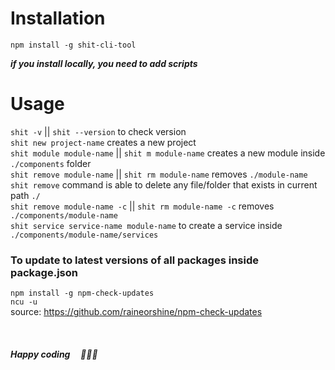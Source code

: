 # Installation

```
npm install -g shit-cli-tool
```

**_if you install locally, you need to add scripts_**

# Usage

`shit -v` || `shit --version` to check version<br>
`shit new project-name` creates a new project<br>
`shit module module-name` || `shit m module-name` creates a new module inside `./components` folder<br>
`shit remove module-name` || `shit rm module-name` removes `./module-name`<br>
`shit remove` command is able to delete any file/folder that exists in current path `./`<br>
`shit remove module-name -c` || `shit rm module-name -c` removes `./components/module-name`<br>
`shit service service-name module-name` to create a service inside `./components/module-name/services`<br>

### To update to latest versions of all packages inside package.json

`npm install -g npm-check-updates` <br>
`ncu -u`<br>
source: https://github.com/raineorshine/npm-check-updates <br>

<br>

##### Happy coding &nbsp;&nbsp;&nbsp; 🙏🎉🎊
